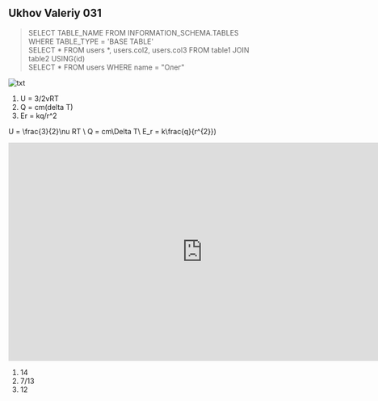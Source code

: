 ## Ukhov Valeriy 031

>SELECT TABLE_NAME FROM INFORMATION_SCHEMA.TABLES WHERE TABLE_TYPE = 'BASE TABLE' <br>
>SELECT * FROM users *, users.col2, users.col3  FROM table1 JOIN table2 USING(id) <br>
>SELECT * FROM users WHERE name = "Олег"

![txt](https://user-images.githubusercontent.com/114376270/200225977-bbc83422-53fd-4fa7-97f2-883cc2b02b2f.png)

1. U = 3/2vRT
2. Q = cm(delta T)
3. Er = kq/r^2

U = \frac{3}{2}\nu RT \\
Q = cm\Delta T\\
E_r = k\frac{q}{r^{2}})

<iframe width="768" height="432" src="https://miro.com/app/live-embed/uXjVP8iI3D8=/?moveToViewport=83,-975,1385,676&embedId=984897079287" frameborder="0" scrolling="no" allowfullscreen></iframe>

1. 14
2. 7/13
3. 12
